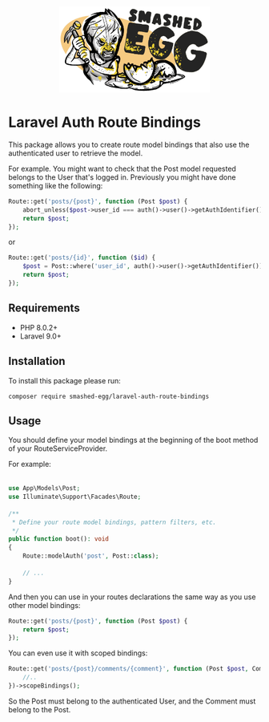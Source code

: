 <p align="center">
  <img src="https://raw.githubusercontent.com/smashed-egg/.github/05d922c99f1a3bddea88339064534566b941eca9/profile/main.jpg" width="300">
</p>

# Laravel Auth Route Bindings

This package allows you to create route model bindings that also use the authenticated user to retrieve the model.

For example. You might want to check that the Post model requested belongs to the User that's logged in. 
Previously you might have done something like the following:

```php
Route::get('posts/{post}', function (Post $post) {
    abort_unless($post->user_id === auth()->user()->getAuthIdentifier());
    return $post;
});
```

or

```php
Route::get('posts/{id}', function ($id) {
    $post = Post::where('user_id', auth()->user()->getAuthIdentifier())->findOrFail($id);
    return $post;
});
```

## Requirements

* PHP 8.0.2+
* Laravel 9.0+

## Installation

To install this package please run:

```
composer require smashed-egg/laravel-auth-route-bindings
```
## Usage

You should define your model bindings at the beginning of the boot method of your RouteServiceProvider.

For example:

```php

use App\Models\Post;
use Illuminate\Support\Facades\Route;
 
/**
 * Define your route model bindings, pattern filters, etc.
 */
public function boot(): void
{
    Route::modelAuth('post', Post::class);
 
    // ...
}


```

And then you can use in your routes declarations the same way as you use other model bindings:

```php
Route::get('posts/{post}', function (Post $post) {
    return $post;
});
```

You can even use it with scoped bindings:

```php
Route::get('posts/{post}/comments/{comment}', function (Post $post, Comment $comment) {
    //..
})->scopeBindings();
```

So the Post must belong to the authenticated User, and the Comment must belong to the Post.